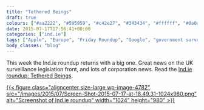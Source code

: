 ```yaml
---
title: "Tethered Beings"
draft: true
colours: ["#aa2222", "#595959", "#c42e27", "#343434", "#ffffff", "#0a0a0a", "#ffffff"]
date: 2015-07-17T17:56:41+00:00
categories: ["ind.ie"]
tags: ["Apple", "Europe", "Friday Roundup", "Google", "government surveillance", "Internet Of Things", "privacy", "surveillance", "UK"]
body_classes: "blog"
---
```


This week the Ind.ie roundup returns with a big one. Great news on the UK surveillance legislation front, and lots of corporation news. Read the [Ind.ie roundup: Tethered Beings](https://ind.ie/blog/tethered-beings/).

[{{< figure class="aligncenter size-large wp-image-4782" src="/images/2015/07/Screen-Shot-2015-07-17-at-18.49.31-1024x980.png" alt="Screenshot of Ind.ie roundup" width="1024" height="980" >}}](https://ind.ie/blog/tethered-beings/)

	